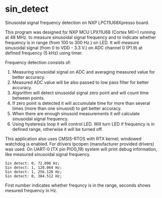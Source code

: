 # sin_detect
Sinusoidal signal frequency detection on NXP LPC11U68Xpresso board.

This program was designed for NXP MCU LPX11U68 (Cortex M0+) running at 48 MHz. 
to measure sinusoidal signal frequency and to indicate whether frequency is in range (from 100 to 300 Hz.) on LED. 
It will measure sinusoidal signal (from 0 to VDD - 3.3 V.) on ADC channel 0 (P1.9) at defined frequency (5 kHz) using timer.

Frequency detection consists of:
1. Measuring sinusoidal signal on ADC and averaging measured value for better accuracy.
2. Measured ADC value will be also passed to low pass filter for better accuracy.
3. Algorithm will detect sinusoidal signal zero point and will count time between points.
4. If zero point is detected it will accumulate time for more than several times (more than one sinusoid) to get better accuracy.
6. When there are enough sinusoid measurements it will calculate sinusoidal signal frequency.
7. Using hysteresis loop it will control LED. Will turn LED if frequency is in defined range, otherwise it will be turned off.

This application also uses CMSIS-RTOS with RTX kernel, windowed watchdog is enabled.
For drivers lpcopen (manufacturer provided drivers) was used.
On UART-0 (TX pin PIO0_19) system will print debug information, like measured sinusoidal signal frequency.
```
Sin detect: 0, 72.096 Hz;
Sin detect: 1, 128.064 Hz;
Sin detect: 1, 256.128 Hz;
Sin detect: 0, 384.512 Hz;
```
First number indicates whether frequncy is in the range, seconds shows mesured frequency in Hz.
